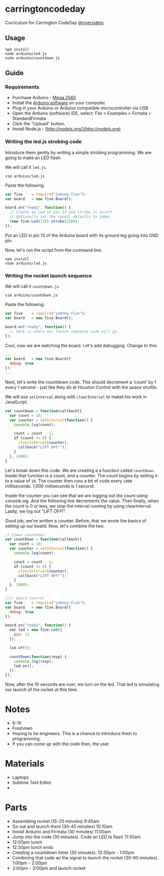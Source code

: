 # carringtoncodeday

Curriculum for Carrington CodeDay [@riversideio](http://twitter.com/riversideio).

## Usage

```
npm install
node arduino/led.js
node arduino/countdown.js
```

## Guide

### Requirements

* Purchase Arduino - [Mega 2560](http://arduino.cc/en/Main/ArduinoBoardMega2560#.Uw5lwvRdUU4)
* Install the [Arduino software](http://arduino.cc/en/Main/Software#.Uw5l3vRdUU4) on your computer.
* Plug in your Arduino or Arduino compatible microcontroller via USB
* Open the Arduino (software) IDE, select: File > Examples > Firmata > StandardFirmata
* Click the "Upload" button.
* Install Node.js - [http://nodejs.org/](http://nodejs.org)

### Writing the led.js strobing code

Introduce them gently by writing a simple strobing programming. We are going to make an LED flash.

We will call it `led.js`.

```
vim arduino/led.js
```

Paste the following.

```javascript
var five    = require("johnny-five");
var board   = new five.Board();

board.on("ready", function() {
  // Create an Led on pin 13 and strobe it on/off
  // Optionally set the speed; defaults to 100ms
  (new five.Led(13)).strobe(2500);
});
```

Put an LED in pin 13 of the Arduino board with its ground leg going into GND pin.

Now, let's run the script from the command line.

```
npm install
node arduino/led.js
```

### Writing the rocket launch sequence

We will call it `countdown.js`.

```
vim arduino/countdown.js
```

Paste the following.

```javascript
var five    = require("johnny-five");
var board   = new five.Board();

board.on("ready", function() {
  // here is where our launch sequence code will go.
});
```

Cool, now we are watching the board. Let's add debugging. Change to this:

```javascript
...
var board   = new five.Board({
  debug: true
});
...
```

Next, let's write the countdown code. This should decrement a 'count' by 1 every 1 second - just like they do at Houston Control with the space shuttle.

We will use `setInterval` along with `clearInterval` to maket his work in JavaScript.

```javascript
var countDown = function(callback){
  var count = 10;
  var counter = setInterval(function() {
    console.log(count);

    count = count - 1;
    if (count <= 0) {
      clearInterval(counter);
      callback("LIFT OFF!");
    }
  }, 1000);
}

```

Let's break down this code. We are creating a a function called `countDown`. Inside that function is a count, and a counter. The count begins by setting it to a value of `10`. The counter then runs a bit of code every `1000` milliseconds. 1,000 milliseconds is 1 second.

Inside the counter you can see that we are logging out the count using console.log. And the following line decrements the value. Then finally, when the count is 0 or less, we stop the interval running by using clearInterval. Lastly, we log out "LIFT OFF!".

Good job, we've written a counter. Before, that we wrote the basics of setting up our board. Now, let's combine the two.

```javascript
// timer countdown
var countDown = function(callback){
  var count = 10;
  var counter = setInterval(function() {
    console.log(count);

    count = count - 1;
    if (count <= 0) {
      clearInterval(counter);
      callback("LIFT OFF!");
    }
  }, 1000);
}

//// board control
var five    = require("johnny-five");
var board   = new five.Board({
  debug: true
});

board.on("ready", function() {
  var led = new five.Led({
    pin: 13
  });

  led.off();

  countDown(function(resp) {
    console.log(resp);
    led.on();
  });
});
```

Now, after the 10 seconds are over, we turn on the led. That led is simulating our launch of the rocket at this time.

# Notes

* 6-10
* Freshmen
* Hoping to be engineers. This is a chance to introduce them to programming.
* If you can come up with the code then, the user 

# Materials

* Laptops
* Sublime Text Editor
*

# Parts

* Assembling rocket (15-20 minutes) 9:45am    
* Go out and launch them (30-45 minutes) 10:10am 
* Install Arduino and Firmata (30 minutes) 11:00am
* Jump into the code (30 minutes). Code an LED to flash 11:30am
* 12:00pm lunch  
* 12:30pm lunch ends 
* Creating a countdown timer (30 minutes). 12:30pm - 1:00pm
* Combining that code w/ the signal to launch the rocket (30-60 minutes). 1:00pm - 2:00pm 
* 2:00pm - 3:00pm and launch rocket 
